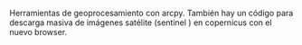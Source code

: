 Herramientas de geoprocesamiento con arcpy.
También hay un código para descarga masiva de imágenes satélite (sentinel ) en copernicus con el nuevo browser.
